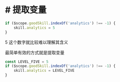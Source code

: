 # # 提取变量

```js
if ($scope.goodSkill.indexOf('analytics') !== -1) {
	skill.analytics = 5
}
```

5 这个数字就比较难以理解其含义

最简单有效的方式就是提取变量

```js
const LEVEL_FIVE = 5
if ($scope.goodSkill.indexOf('analytics') !== -1) {
	skill.analytics = LEVEL_FIVE
}
```